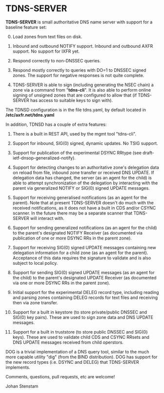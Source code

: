 # TDNS-SERVER

**TDNS-SERVER** is small authoritative DNS name server with support for a baseline
feature set:

0. Load zones from text files on disk.

1. Inbound and outbound NOTIFY support. Inbound and outbound
   AXFR support. No support for IXFR yet.

2. Respond correctly to non-DNSSEC queries.

3. Respond mostly correctly to queries with DO=1 to DNSSEC signed
   zones. The support for negative responses is not quite complete.

4. TDNS-SERVER is able to sign (including generating the NSEC chain) a zone 
   via a command from "**tdns-cli**". It is also able to perform online 
   signing of unsigned zones that are configured to allow that (if
   TDNS-SERVER has access to suitable keys to sign with).

The TDNSD configuration is in the file tdns.yaml, by default located in
 **/etc/axfr.net/tdns.yaml**

In addition, TDNSD has a couple of extra features:

1. There is a built in REST API, used by the mgmt tool "tdns-cli".

2. Support for inbound, SIG(0) signed, dynamic updates.
   No TSIG support.

3. Support for publication of the experimental DSYNC RRtype
   (see draft-ietf-dnsop-generalized-notify).

4. Support for detecting changes to an authoritative zone's delegation
   data on reload from file, inbound zone transfer or received DNS UPDATE.
   If delegation data has
   changed, the server (as an agent for the child) is able to attempt
   synchronization of the delegation by interacting with the parent via
   generalized NOTIFY or SIG(0) signed UPDATE messages.

5. Support for receiving generalised notifications (as an agent
   for the parent). Note that at present TDNS-SERVER doesn't do much with
   the received notifications, as it does not have a built in CDS
   and/or CSYNC scanner. In the future there may be a separate
   scanner that TDNS-SERVER will interact with.

6. Support for sending generalized notifications (as an agent
   for the child) to the parent's designated NOTIFY Receiver (as 
   documented via publication of one or more DSYNC RRs in the
   parent zone).

7. Support for receiving SIG(0) signed UPDATE messages containing 
   new delegation information for a child zone (as an agent for
   the parent). Acceptance of this data requires the signature to
   validate and is also subject to local policy.

8. Support for sending SIG(0) signed UPDATE messages (as an agent
   for the child) to the parent's designated UPDATE Receiver (as 
   documented via one or more DSYNC RRs in the parent zone).

9. Initial support for the experimental DELEG record type, including
   reading and parsing zones containing DELEG records for text files
   and receiving then via zone transfer.

10. Support for a built in keystore (to store private/public DNSSEC
    and SIG(0) key pairs). These are used to sign zone data and DNS
    UPDATE messages.

11. Support for a built in truststore (to store public DNSSEC and 
    SIG(0) keys). These are used to validate child CDS and CSYNC
    RRsets and DNS UPDATE messages received from child operstors.

DOG is a trivial implementation of a DNS query tool, similar to the
much more capable utility "dig" (from the BIND distribution). DOG has
support for the new record types (i.e. DSYNC and DELEG) that TDNS-SERVER
implements.

Comments, questions, pull requests, etc are welcome!

Johan Stenstam
